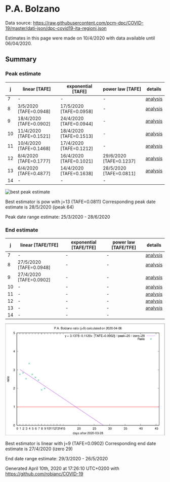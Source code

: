 # P.A. Bolzano


Data source: https://raw.githubusercontent.com/pcm-dpc/COVID-19/master/dati-json/dpc-covid19-ita-regioni.json

Estimates in this page were made on 10/4/2020 with data available until 06/04/2020.


## Summary 

### Peak estimate 
|j|linear [TAFE]|exponential [TAFE]|power law [TAFE]|details|
|---|----|-----------|---------|-------|
|7|-|-|-|[analysis](COVID-19_p.a._bolzano_j7_2020-04-06.md)|
|8|3/5/2020 [TAFE=0.0948]|17/5/2020 [TAFE=0.0958]|-|[analysis](COVID-19_p.a._bolzano_j8_2020-04-06.md)|
|9|18/4/2020 [TAFE=0.0902]|24/4/2020 [TAFE=0.0944]|-|[analysis](COVID-19_p.a._bolzano_j9_2020-04-06.md)|
|10|11/4/2020 [TAFE=0.1521]|18/4/2020 [TAFE=0.1513]|-|[analysis](COVID-19_p.a._bolzano_j10_2020-04-06.md)|
|11|10/4/2020 [TAFE=0.1468]|17/4/2020 [TAFE=0.1212]|-|[analysis](COVID-19_p.a._bolzano_j11_2020-04-06.md)|
|12|8/4/2020 [TAFE=0.1777]|16/4/2020 [TAFE=0.1021]|29/6/2020 [TAFE=0.1237]|[analysis](COVID-19_p.a._bolzano_j12_2020-04-06.md)|
|13|6/4/2020 [TAFE=0.4877]|14/4/2020 [TAFE=0.1638]|28/5/2020 [TAFE=0.0811]|[analysis](COVID-19_p.a._bolzano_j13_2020-04-06.md)|
|14|-|-|-||

![best peak estimate](COVID-19_p.a._bolzano_j13_2020-04-06.png)

Best estimator is pow with j=13 (TAFE=0.0811)
Corresponding peak date estimate is 28/5/2020 (ipeak 64)


Peak date range estimate: 25/3/2020 - 28/6/2020

### End estimate 
|j|linear [TAFE/TFE]|exponential [TAFE/TFE]|power law [TAFE/TFE]|details|
|---|----|-----------|---------|-------|
|7|-|-|-|[analysis](COVID-19_p.a._bolzano_j7_2020-04-06.md)|
|8|27/5/2020 [TAFE=0.0948]|-|-|[analysis](COVID-19_p.a._bolzano_j8_2020-04-06.md)|
|9|27/4/2020 [TAFE=0.0902]|-|-|[analysis](COVID-19_p.a._bolzano_j9_2020-04-06.md)|
|10|-|-|-|[analysis](COVID-19_p.a._bolzano_j10_2020-04-06.md)|
|11|-|-|-|[analysis](COVID-19_p.a._bolzano_j11_2020-04-06.md)|
|12|-|-|-|[analysis](COVID-19_p.a._bolzano_j12_2020-04-06.md)|
|13|-|-|-|[analysis](COVID-19_p.a._bolzano_j13_2020-04-06.md)|
|14|-|-|-||

![best zero estimate](COVID-19_p.a._bolzano_j9_2020-04-06.png)

Best estimator is linear with j=9 (TAFE=0.0902)
Corresponding end date estimate is 27/4/2020 (izero 29)


End date range estimate: 29/3/2020 - 26/5/2020

Generated April 10th, 2020 at 17:26:10 UTC+0200 with https://github.com/robianc/COVID-19
